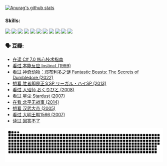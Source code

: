 
[![Anurag's github stats](https://github-readme-stats.vercel.app/api?username=w940853815)](https://github.com/anuraghazra/github-readme-stats)

### Skills:

<code><img height="32" src="https://cdn.jsdelivr.net/npm/simple-icons@v5/icons/python.svg"></code>
<code><img height="32" src="https://cdn.jsdelivr.net/npm/simple-icons@v5/icons/javascript.svg"></code>
<code><img height="32" src="https://cdn.jsdelivr.net/npm/simple-icons@v5/icons/django.svg"></code>
<code><img height="32" src="https://cdn.jsdelivr.net/npm/simple-icons@v5/icons/flask.svg"></code>
<code><img height="32" src="https://cdn.jsdelivr.net/npm/simple-icons@v5/icons/vuetify.svg"></code>
<code><img height="32" src="https://cdn.jsdelivr.net/npm/simple-icons@v5/icons/git.svg"></code>
<code><img height="32" src="https://cdn.jsdelivr.net/npm/simple-icons@v5/icons/docker.svg"></code>
<code><img height="32" src="https://cdn.jsdelivr.net/npm/simple-icons@v5/icons/postgresql.svg"></code>
<code><img height="32" src="https://cdn.jsdelivr.net/npm/simple-icons@v5/icons/elasticsearch.svg"></code>
<code><img height="32" src="https://cdn.jsdelivr.net/npm/simple-icons@v5/icons/macos.svg"></code>
<code><img height="32" src="https://cdn.jsdelivr.net/npm/simple-icons@v5/icons/linux.svg"></code>

### 🗣 豆瓣:

<!-- DOUBAN-ACTIVITIES:START -->
- [在读 C# 7.0 核心技术指南](https://www.douban.com/people/136069238/status/3830662473/?_i=49909956)
- [看过 本能反应 Instinct‎ (1999)](https://www.douban.com/people/136069238/status/3829930205/?_i=49909956)
- [看过 神奇动物：邓布利多之谜 Fantastic Beasts: The Secrets of Dumbledore‎ (2022)](https://www.douban.com/people/136069238/status/3828272678/?_i=49909956)
- [想看 胜者即是正义SP リーガル・ハイSP‎ (2013)](https://www.douban.com/people/136069238/status/3827478378/?_i=49909956)
- [看过 入殓师 おくりびと‎ (2008)](https://www.douban.com/people/136069238/status/3827476944/?_i=49909956)
- [看过 星尘 Stardust‎ (2007)](https://www.douban.com/people/136069238/status/3822692117/?_i=49909956)
- [在看 北平无战事‎ (2014)](https://www.douban.com/people/136069238/status/3821449886/?_i=49909956)
- [想看 汉武大帝‎ (2005)](https://www.douban.com/people/136069238/status/3821405621/?_i=49909956)
- [看过 大明王朝1566‎ (2007)](https://www.douban.com/people/136069238/status/3821396719/?_i=49909956)
- [读过 回答不了](https://www.douban.com/people/136069238/status/3812155932/?_i=49909956)
<!-- DOUBAN-ACTIVITIES:END -->


![Snake animation](https://raw.githubusercontent.com/w940853815/w940853815/output/github-contribution-grid-snake.svg)

<!--
**w940853815/w940853815** is a ✨ _special_ ✨ repository because its `README.md` (this file) appears on your GitHub profile.

Here are some ideas to get you started:

- 🔭 I’m currently working on ...
- 🌱 I’m currently learning ...
- 👯 I’m looking to collaborate on ...
- 🤔 I’m looking for help with ...
- 💬 Ask me about ...
- 📫 How to reach me: ...
- 😄 Pronouns: ...
- ⚡ Fun fact: ...
-->
